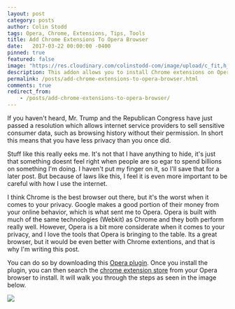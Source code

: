 ```yaml
---
layout: post
category: posts
author: Colin Stodd
tags: Opera, Chrome, Extensions, Tips, Tools
title: Add Chrome Extensions To Opera Browser
date:   2017-03-22 00:00:00 -0400
pinned: true
featured: false
image: "https://res.cloudinary.com/colinstodd-com/image/upload/c_fit,h_90,q_80/byltxmus32ax2cux67ll"
description: This addon allows you to install Chrome extensions on Opera.
permalink: /posts/add-chrome-extensions-to-opera-browser.html
comments: true
redirect_from:
    - /posts/add-chrome-extensions-to-opera-browser/
---
```


If you haven't heard, Mr. Trump and the Republican Congress have just passed a resolution which allows internet service providers to sell sensitive consumer data, such as browsing history without their permission. In short this means that you have less privacy than you once did.

Stuff like this really eeks me. It's not that I have anything to hide, it's just that something doesnt feel right when people are so egar to spend billions on something I'm doing. I haven't put my finger on it, so I'll save that for a later post.  But because of laws like this, I feel it is even more important to be careful with how I use the internet.

I think Chrome is the best browser out there, but it's the worst when it comes to your privacy. Google makes a good portion of their money from your online behavior, which is what sent me to Opera.  Opera is built with much of the same technologies (Webkit) as Chrome and they both perform really well. However, Opera is a bit more considerate when it comes to your privacy, and I love the tools that Opera is bringing to the table.  Its a great browser, but it would be even better with Chrome extentions, and that is why I'm writing this post.

You can do so by downloading this <a href="https://addons.opera.com/en/extensions/details/download-chrome-extension-9/?display=en" target="_blank">Opera plugin</a>. Once you install the plugin, you can then search the <a href="https://chrome.google.com/webstore/category/extensions" target="_blank">chrome extension store</a> from your Opera browser to install. It will walk you through the steps as seen in the image below.

<img src="https://res.cloudinary.com/colinstodd-com/image/upload/v1491671033/Screen_Shot_2017-04-08_at_12.59.34_PM_ltwx56.png" class="image fit">
